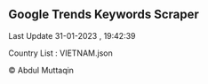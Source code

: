 

## Google Trends Keywords Scraper 
 
Last Update 31-01-2023 , 19:42:39

Country List :
VIETNAM.json



© Abdul Muttaqin 
